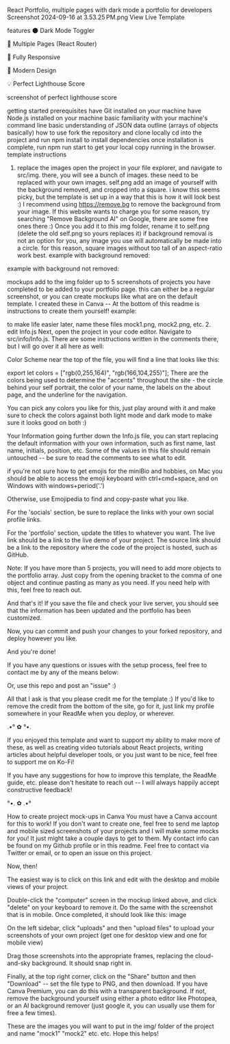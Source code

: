 React Portfolio, multiple pages with dark mode
a portfolio for developers
Screenshot 2024-09-16 at 3.53.25 PM.png
View Live Template

features
🌑 Dark Mode Toggler

📖 Multiple Pages (React Router)

📱 Fully Responsive

🎨 Modern Design

💡 Perfect Lighthouse Score

screenshot of perfect lighthouse score

getting started
prerequisites
have Git installed on your machine
have Node.js installed on your machine
basic familiarity with your machine's command line
basic understanding of JSON data outline (arrays of objects basically)
how to use
fork the repository and clone locally
cd into the project and run npm install to install dependencies
once installation is complete, run npm run start to get your local copy running in the browser.
template instructions
1. replace the images
open the project in your file explorer, and navigate to src/img. there, you will see a bunch of images. these need to be replaced with your own images.
self.png
add an image of yourself with the background removed, and cropped into a square. i know this seems picky, but the template is set up in a way that this is how it will look best :) I recommend using https://remove.bg to remove the background from your image. If this website wants to charge you for some reason, try searching "Remove Background AI" on Google, there are some free ones there :)
Once you add it to this img folder, rename it to self.png (delete the old self.png so yours replaces it)
if background removal is not an option for you, any image you use will automatically be made into a circle. for this reason, square images without too tall of an aspect-ratio work best.
example with background removed:


example with background not removed:


mockups
add to the img folder up to 5 screenshots of projects you have completed to be added to your portfolio page. this can either be a regular screenshot, or you can create mockups like what are on the default template. I created these in Canva -- At the bottom of this readme is instructions to create them yourself!
example: 

to make life easier later, name these files mock1.png, mock2.png, etc.
2. edit Info.js
Next, open the project in your code editor. Navigate to src/info/Info.js. There are some instructions written in the comments there, but I will go over it all here as well:

Color Scheme
near the top of the file, you will find a line that looks like this:

export let colors = ["rgb(0,255,164)", "rgb(166,104,255)"];
There are the colors being used to determine the "accents" throughout the site - the circle behind your self portrait, the color of your name, the labels on the about page, and the underline for the navigation.

You can pick any colors you like for this, just play around with it and make sure to check the colors against both light mode and dark mode to make sure it looks good on both :)

Your Information
going further down the Info.js file, you can start replacing the default information with your own information, such as first name, last name, initials, position, etc. Some of the values in this file should remain untouched -- be sure to read the comments to see what to edit.

if you're not sure how to get emojis for the miniBio and hobbies, on Mac you should be able to access the emoji keyboard with ctrl+cmd+space, and on Windows with windows+period('.')

Otherwise, use Emojipedia to find and copy-paste what you like.

For the 'socials' section, be sure to replace the links with your own social profile links.

For the 'portfolio' section, update the titles to whatever you want. The live link should be a link to the live demo of your project. The source link should be a link to the repository where the code of the project is hosted, such as GitHub.

Note: If you have more than 5 projects, you will need to add more objects to the portfolio array. Just copy from the opening bracket to the comma of one object and continue pasting as many as you need. If you need help with this, feel free to reach out.

And that's it! If you save the file and check your live server, you should see that the information has been updated and the portfolio has been customized.

Now, you can commit and push your changes to your forked repository, and deploy however you like.

And you're done!

If you have any questions or issues with the setup process, feel free to contact me by any of the means below:

Or, use this repo and post an "issue" :)

All that I ask is that you please credit me for the template :) If you'd like to remove the credit from the bottom of the site, go for it, just link my profile somewhere in your ReadMe when you deploy, or wherever.

.•° ✿ °•.

If you enjoyed this template and want to support my ability to make more of these, as well as creating video tutorials about React projects, writing articles about helpful developer tools, or you just want to be nice, feel free to support me on Ko-Fi!

If you have any suggestions for how to improve this template, the ReadMe guide, etc. please don't hesitate to reach out -- I will always happily accept constructive feedback!

°•. ✿ .•°

How to create project mock-ups in Canva
You must have a Canva account for this to work! If you don't want to create one, feel free to send me laptop and mobile sized screenshots of your projects and I will make some mocks for you! It just might take a couple days to get to them. My contact info can be found on my Github profile or in this readme. Feel free to contact via Twitter or email, or to open an issue on this project.

Now, then!

The easiest way is to click on this link and edit with the desktop and mobile views of your project.

Double-click the "computer" screen in the mockup linked above, and click "delete" on your keyboard to remove it. Do the same with the screenshot that is in mobile. Once completed, it should look like this: image

On the left sidebar, click "uploads" and then "upload files" to upload your screenshots of your own project (get one for desktop view and one for mobile view)

Drag those screenshots into the appropriate frames, replacing the cloud-and-sky background. It should snap right in.

Finally, at the top right corner, click on the "Share" button and then "Download" -- set the file type to PNG, and then download. If you have Canva Premium, you can do this with a transparent background. If not, remove the background yourself using either a photo editor like Photopea, or an AI background remover (just google it, you can usually use them for free a few times).

These are the images you will want to put in the img/ folder of the project and name "mock1" "mock2" etc. etc. Hope this helps!
